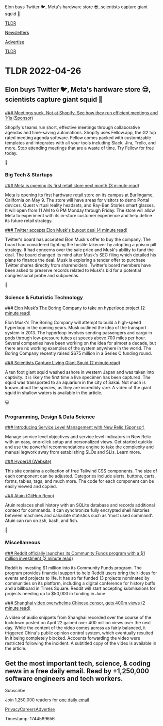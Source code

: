 Elon buys Twitter 🐦, Meta's hardware store 😎, scientists capture giant squid 🦑

[TLDR](/)

[Newsletters](/newsletters)

[Advertise](https://advertise.tldr.tech/)

[TLDR](/)

# TLDR 2022-04-26

## Elon buys Twitter 🐦, Meta's hardware store 😎, scientists capture giant squid 🦑

### 

[### Meetings suck. Not at Shopify. See how they run efficient meetings and 1:1s (Sponsor)](https://fellow.app/lp/tech-tldr-2/?utm_source=techtldr&utm_campaign=newsletter&utm_medium=email&utm_content=msnas_2)

Shopify's teams run short, effective meetings through collaborative agendas and time-saving automations. Shopify uses Fellow.app, the G2 top rated meeting agenda software. Fellow comes packed with customizable templates and integrates with all your tools including Slack, Jira, Trello, and more. Stop attending meetings that are a waste of time. Try Fellow for free today.

📱

### Big Tech & Startups

[### Meta is opening its first retail store next month (3 minute read)](https://www.theverge.com/2022/4/25/23037875/meta-retail-store-burlingame-ray-ban-stories-portal-quest-hours-location?utm_source=tldrnewsletter)

Meta is opening its first hardware retail store on its campus at Burlingame, California on May 9. The store will have areas for visitors to demo Portal devices, Quest virtual reality headsets, and Ray-Ban Stories smart glasses. It will open from 11 AM to 6 PM Monday through Friday. The store will allow Meta to experiment with its in-store customer experience and help define its future retail strategy.

[### Twitter accepts Elon Musk's buyout deal (4 minute read)](https://www.cnbc.com/2022/04/25/twitter-accepts-elon-musks-buyout-deal.html?utm_source=tldrnewsletter)

Twitter's board has accepted Elon Musk's offer to buy the company. The board had considered fighting the hostile takeover by adopting a poison pill strategy. It had concerns over the sale price and Musk's ability to fund the deal. The board changed its mind after Musk's SEC filing which detailed his plans to finance the deal. Musk is exploring a tender offer to purchase Twitter shares directly from shareholders. Twitter's board members have been asked to preserve records related to Musk's bid for a potential congressional probe and subpoenas.

🚀

### Science & Futuristic Technology

[### Elon Musk’s The Boring Company to take on hyperloop project (2 minute read)](https://techcrunch.com/2022/04/24/elon-musks-the-boring-company-to-take-on-hyperloop-project/?utm_source=tldrnewsletter)

Elon Musk's The Boring Company will attempt to build a high-speed hyperloop in the coming years. Musk outlined the idea of the transport system in 2013. The hyperloop involves sending passengers and cargo in pods through low-pressure tubes at speeds above 700 miles per hour. Several companies have been working on the idea for almost a decade, but there are no working examples of the system anywhere in the world. The Boring Company recently raised $675 million in a Series C funding round.

[### Scientists Capture Living Giant Squid (2 minute read)](https://futurism.com/the-byte/scientists-capture-giant-squid?utm_source=tldrnewsletter)

A ten foot giant squid washed ashore in western Japan and was taken into captivity. It is likely the first time a live specimen has been captured. The squid was transported to an aquarium in the city of Sakai. Not much is known about the species, as they are incredibly rare. A video of the giant squid in shallow waters is available in the article.

💻

### Programming, Design & Data Science

[### Introducing Service Level Management with New Relic (Sponsor)](https://newrelic.com/blog/nerdlog/service-level-management?utm_source=tldr&utm_medium=community&utm_campaign=amer-fy23-q1-slm&utm_content=blog)

Manage service level objectives and service level indicators in New Relic with an easy, one-click setup and personalized views. Get started quickly and use the powerful recommendations engine to take the complexity and manual legwork away from establishing SLOs and SLIs. Learn more.

[### HyperUI (Website)](https://www.hyperui.dev/?utm_source=tldrnewsletter)

This site contains a collection of free Tailwind CSS components. The size of each component can be adjusted. Categories include alerts, buttons, carts, forms, tables, tags, and much more. The code for each component can be easily viewed and copied.

[### Atuin (GitHub Repo)](https://github.com/ellie/atuin?utm_source=tldrnewsletter)

Atuin replaces shell history with an SQLite database and records additional context for commands. It can synchronize fully encrypted shell histories between machines and calculate statistics such as 'most used command'. Atuin can run on zsh, bash, and fish.

🎁

### Miscellaneous

[### Reddit officially launches its Community Funds program with a $1 million investment (2 minute read)](https://techcrunch.com/2022/04/25/reddit-community-funds-program-1-million-investment/?utm_source=tldrnewsletter)

Reddit is investing $1 million into its Community Funds program. The program provides financial support to help Reddit users bring their ideas for events and projects to life. It has so far funded 13 projects nominated by communities on its platform, including a digital conference for history buffs and a billboard in Times Square. Reddit will start accepting submissions for projects needing up to $50,000 in funding in June.

[### Shanghai video overwhelms Chinese censor, gets 400m views (2 minute read)](https://austrianchina.substack.com/p/shanghai-video-gets-400m-views?utm_source=tldrnewsletter)

A video of audio snippets from Shanghai recorded over the course of the lockdown posted on April 22 gained over 400 million views over the next day. While the content of the video comes across as fairly balanced, it triggered China's public opinion control system, which eventually resulted in it being completely blocked. Accounts forwarding the video were restricted following the incident. A subtitled copy of the video is available in the article.

## Get the most important tech, science, & coding news in a free daily email. Read by +1,250,000 software engineers and tech workers.

Subscribe

Join 1,250,000 readers for [one daily email](/api/latest/tech)

[Privacy](/privacy)[Careers](https://jobs.ashbyhq.com/tldr.tech)[Advertise](/tech/advertise)

Timestamp: 1744589656